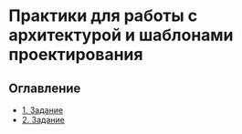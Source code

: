 # Практики для работы с архитектурой и шаблонами проектирования

## Оглавление
- [1. Задание](HW_01/README.md)
- [2. Задание](main/README.md)